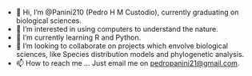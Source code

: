- 👋 Hi, I’m @Panini210 (Pedro H M Custodio), currently graduating on biological sciences.
- 👀 I’m interested in using computers to understand the nature.
- 🌱 I’m currently learning R and Python.
- 💞️ I’m looking to collaborate on projects which envolve biological sciences, like Species distribution models and phylogenetic analysis.
- 📫 How to reach me ... Just email me on pedropanini21@gmail.com.

<!---
Panini210/Panini210 is a ✨ special ✨ repository because its `README.md` (this file) appears on your GitHub profile.
You can click the Preview link to take a look at your changes.
--->
